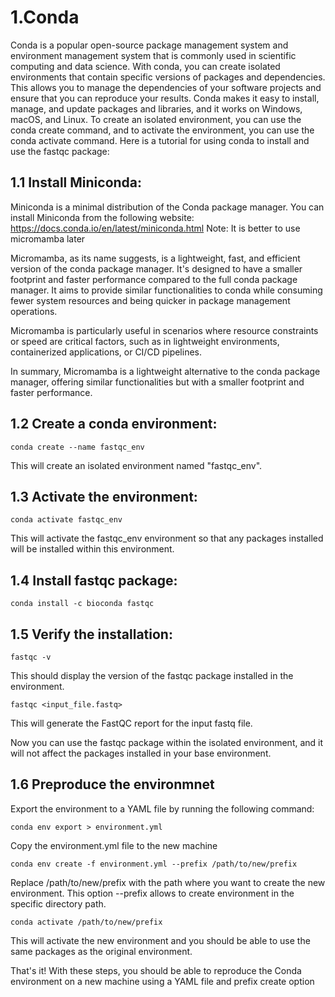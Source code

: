 # 1.Conda
Conda is a popular open-source package management system and environment management system that is commonly used in scientific computing and data science. With conda, you can create isolated environments that contain specific versions of packages and dependencies. This allows you to manage the dependencies of your software projects and ensure that you can reproduce your results. Conda makes it easy to install, manage, and update packages and libraries, and it works on Windows, macOS, and Linux. To create an isolated environment, you can use the conda create command, and to activate the environment, you can use the conda activate command.
Here is a tutorial for using conda to install and use the fastqc package:

## 1.1 Install Miniconda:
Miniconda is a minimal distribution of the Conda package manager. You can install Miniconda from the following website: https://docs.conda.io/en/latest/miniconda.html
Note: It is better to use micromamba later

Micromamba, as its name suggests, is a lightweight, fast, and efficient version of the conda package manager. It's designed to have a smaller footprint and faster performance compared to the full conda package manager. It aims to provide similar functionalities to conda while consuming fewer system resources and being quicker in package management operations.

Micromamba is particularly useful in scenarios where resource constraints or speed are critical factors, such as in lightweight environments, containerized applications, or CI/CD pipelines.

In summary, Micromamba is a lightweight alternative to the conda package manager, offering similar functionalities but with a smaller footprint and faster performance.

## 1.2 Create a conda environment:
```
conda create --name fastqc_env
```
This will create an isolated environment named "fastqc_env".

## 1.3 Activate the environment:
```
conda activate fastqc_env
```
This will activate the fastqc_env environment so that any packages installed will be installed within this environment.

## 1.4 Install fastqc package:

```
conda install -c bioconda fastqc
```
## 1.5 Verify the installation:
```
fastqc -v
```
This should display the version of the fastqc package installed in the environment.
```
fastqc <input_file.fastq>
```
This will generate the FastQC report for the input fastq file.

Now you can use the fastqc package within the isolated environment, and it will not affect the packages installed in your base environment.
## 1.6 Preproduce the environmnet
Export the environment to a YAML file by running the following command:

```
conda env export > environment.yml
```

Copy the environment.yml file to the new machine
```
conda env create -f environment.yml --prefix /path/to/new/prefix
```
Replace /path/to/new/prefix with the path where you want to create the new environment. This option --prefix allows to create environment in the specific directory path.

```
conda activate /path/to/new/prefix
```
This will activate the new environment and you should be able to use the same packages as the original environment.

That's it! With these steps, you should be able to reproduce the Conda environment on a new machine using a YAML file and prefix create option